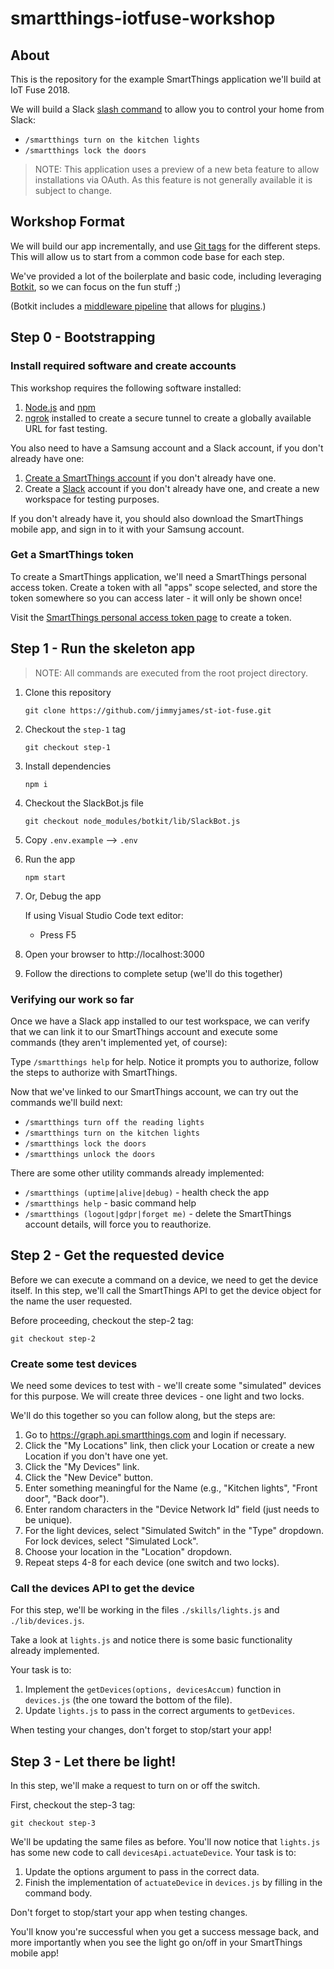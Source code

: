 # smartthings-iotfuse-workshop

## About

This is the repository for the example SmartThings application we'll build at IoT Fuse 2018. 

We will build a Slack [slash command](https://api.slack.com/slash-commands) to allow you to control your home from Slack:

- `/smartthings turn on the kitchen lights`
- `/smartthings lock the doors`

> NOTE: This application uses a preview of a new beta feature to allow installations via OAuth. As this feature is not generally available it is subject to change.

## Workshop Format

We will build our app incrementally, and use [Git tags](https://git-scm.com/book/en/v2/Git-Basics-Tagging) for the different steps.
This will allow us to start from a common code base for each step.

We've provided a lot of the boilerplate and basic code, including leveraging [Botkit](https://www.botkit.ai), so we can focus on the fun stuff ;)

(Botkit includes a [middleware pipeline](https://github.com/howdyai/botkit/blob/master/docs/readme-middlewares.md) that allows for [plugins](https://botkit.ai/docs/readme-middlewares.html).)


## Step 0 - Bootstrapping

### Install required software and create accounts

This workshop requires the following software installed:

1. [Node.js](https://nodejs.org) and [npm](https://npmjs.com)
2. [ngrok](https://ngrok.com/) installed to create a secure tunnel to create a globally available URL for fast testing.

You also need to have a Samsung account and a Slack account, if you don't already have one:

1.  [Create a SmartThings account](https://account.samsung.com/membership/signUp.do) if you don't already have one.
2. Create a [Slack](https://slack.com/) account if you don't already have one, and create a new workspace for testing purposes.

If you don't already have it, you should also download the SmartThings mobile app, and sign in to it with your Samsung account.

### Get a SmartThings token

To create a SmartThings application, we'll need a SmartThings personal access token. Create a token with all "apps" scope selected, and store the token somewhere so you can access later - it will only be shown once!

Visit the [SmartThings personal access token page](https://account.smartthings.com/tokens) to create a token.

## Step 1 - Run the skeleton app

> NOTE: All commands are executed from the root project directory.

1. Clone this repository

    `git clone https://github.com/jimmyjames/st-iot-fuse.git`

2. Checkout the `step-1` tag

    `git checkout step-1`    

3.  Install dependencies

    ```
    npm i
    ```

4.  Checkout the SlackBot.js file

    ```
    git checkout node_modules/botkit/lib/SlackBot.js
    ```

5.  Copy `.env.example` --> `.env`

6.  Run the app

    ```
    npm start
    ```

7.  Or, Debug the app

    If using Visual Studio Code text editor:

    *   Press F5

8.  Open your browser to http://localhost:3000
9.  Follow the directions to complete setup (we'll do this together)

### Verifying our work so far

Once we have a Slack app installed to our test workspace, we can verify that we can link it to our SmartThings account and execute some commands (they aren't implemented yet, of course):

Type `/smartthings help` for help. Notice it prompts you to authorize, follow the steps to authorize with SmartThings.

Now that we've linked to our SmartThings account, we can try out the commands we'll build next:

- `/smartthings turn off the reading lights`
- `/smartthings turn on the kitchen lights`
- `/smartthings lock the doors`
- `/smartthings unlock the doors`

There are some other utility commands already implemented:

- `/smartthings (uptime|alive|debug)` - health check the app
- `/smartthings help` - basic command help
- `/smartthings (logout|gdpr|forget me)` - delete the SmartThings account details, will force you to reauthorize.

## Step 2 - Get the requested device

Before we can execute a command on a device, we need to get the device itself.
In this step, we'll call the SmartThings API to get the device object for the name the user requested.

Before proceeding, checkout the step-2 tag:

`git checkout step-2`

### Create some test devices

We need some devices to test with - we'll create some "simulated" devices for this purpose. 
We will create three devices - one light and two locks. 

We'll do this together so you can follow along, but the steps are:

1. Go to https://graph.api.smartthings.com and login if necessary.
2. Click the "My Locations" link, then click your Location or create a new Location if you don't have one yet.
3. Click the "My Devices" link.
4. Click the "New Device" button.
5. Enter something meaningful for the Name (e.g., "Kitchen lights", "Front door", "Back door").
6. Enter random characters in the "Device Network Id" field (just needs to be unique).
7. For the light devices, select "Simulated Switch" in the "Type" dropdown. For lock devices, select "Simulated Lock".
8. Choose your location in the "Location" dropdown.
9. Repeat steps 4-8 for each device (one switch and two locks).

### Call the devices API to get the device

For this step, we'll be working in the files `./skills/lights.js` and `./lib/devices.js`.

Take a look at `lights.js` and notice there is some basic functionality already implemented.

Your task is to:
1. Implement the `getDevices(options, devicesAccum)` function in `devices.js` (the one toward the bottom of the file).
2. Update `lights.js` to pass in the correct arguments to `getDevices`.

When testing your changes, don't forget to stop/start your app!

## Step 3 - Let there be light!

In this step, we'll make a request to turn on or off the switch.

First, checkout the step-3 tag:

`git checkout step-3`

We'll be updating the same files as before.
You'll now notice that `lights.js` has some new code to call `devicesApi.actuateDevice`. 
Your task is to:
1. Update the options argument to pass in the correct data.
2. Finish the implementation of `actuateDevice` in `devices.js` by filling in the command body.

Don't forget to stop/start your app when testing changes.

You'll know you're successful when you get a success message back, and more importantly when you see the light go on/off in your SmartThings mobile app!